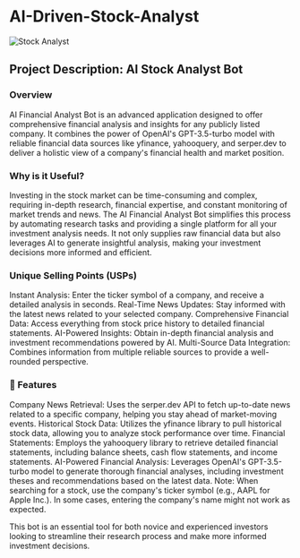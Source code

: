 # AI-Driven-Stock-Analyst

![Stock Analyst](https://www.entefy.com/wp-content/uploads/2022/03/071f8a36715a8a6b7f7ded54074cc8c6.gif)

## Project Description: AI Stock Analyst Bot
### Overview
AI Financial Analyst Bot is an advanced application designed to offer comprehensive financial analysis and insights for any publicly listed company. It combines the power of OpenAI's GPT-3.5-turbo model with reliable financial data sources like yfinance, yahooquery, and serper.dev to deliver a holistic view of a company's financial health and market position.

### Why is it Useful?
Investing in the stock market can be time-consuming and complex, requiring in-depth research, financial expertise, and constant monitoring of market trends and news. The AI Financial Analyst Bot simplifies this process by automating research tasks and providing a single platform for all your investment analysis needs. It not only supplies raw financial data but also leverages AI to generate insightful analysis, making your investment decisions more informed and efficient.

### Unique Selling Points (USPs)

Instant Analysis: Enter the ticker symbol of a company, and receive a detailed analysis in seconds.
Real-Time News Updates: Stay informed with the latest news related to your selected company.
Comprehensive Financial Data: Access everything from stock price history to detailed financial statements.
AI-Powered Insights: Obtain in-depth financial analysis and investment recommendations powered by AI.
Multi-Source Data Integration: Combines information from multiple reliable sources to provide a well-rounded perspective.

### 🚀 Features

Company News Retrieval: Uses the serper.dev API to fetch up-to-date news related to a specific company, helping you stay ahead of market-moving events.
Historical Stock Data: Utilizes the yfinance library to pull historical stock data, allowing you to analyze stock performance over time.
Financial Statements: Employs the yahooquery library to retrieve detailed financial statements, including balance sheets, cash flow statements, and income statements.
AI-Powered Financial Analysis: Leverages OpenAI's GPT-3.5-turbo model to generate thorough financial analyses, including investment theses and recommendations based on the latest data.
Note: When searching for a stock, use the company's ticker symbol (e.g., AAPL for Apple Inc.). In some cases, entering the company's name might not work as expected.

This bot is an essential tool for both novice and experienced investors looking to streamline their research process and make more informed investment decisions.






